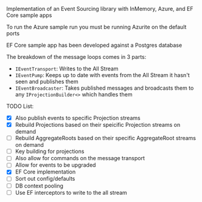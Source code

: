Implementation of an Event Sourcing library with InMemory, Azure, and EF Core sample apps

To run the Azure sample run you must be running Azurite on the default ports

EF Core sample app has been developed against a Postgres database

The breakdown of the message loops comes in 3 parts:
- `IEventTransport`: Writes to the All Stream
- `IEventPump`: Keeps up to date with events from the All Stream it hasn't seen and publishes them
- `IEventBroadcaster`: Takes published messages and broadcasts them to any `IProjectionBuilder<>` which handles them

TODO List:
- [x] Also publish events to specific Projection streams
- [x] Rebuild Projections based on their speicific Projection streams on demand
- [ ] Rebuild AggregateRoots based on their specific AggregateRoot streams on demand
- [ ] Key building for projections
- [ ] Also allow for commands on the message transport
- [ ] Allow for events to be upgraded
- [x] EF Core implementation
- [ ] Sort out config/defaults
- [ ] DB context pooling
- [ ] Use EF interceptors to write to the all stream